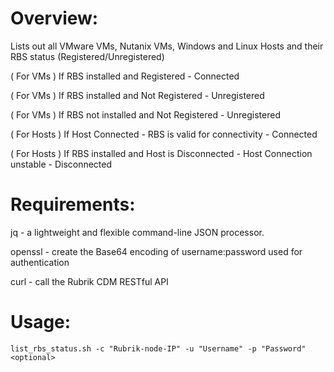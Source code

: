 # Overview:

Lists out all VMware VMs, Nutanix VMs, Windows and Linux Hosts and their RBS status (Registered/Unregistered)

( For VMs ) If RBS installed and Registered - Connected 

( For VMs ) If RBS installed and Not Registered - Unregistered

( For VMs ) If RBS not installed and Not Registered - Unregistered

( For Hosts ) If Host Connected - RBS is valid for connectivity - Connected

( For Hosts ) If RBS installed and Host is Disconnected - Host Connection unstable - Disconnected

# Requirements: 

jq - a lightweight and flexible command-line JSON processor.

openssl - create the Base64 encoding of username:password used for authentication

curl - call the Rubrik CDM RESTful API

# Usage: 

`list_rbs_status.sh -c "Rubrik-node-IP" -u "Username" -p "Password" <optional>`
